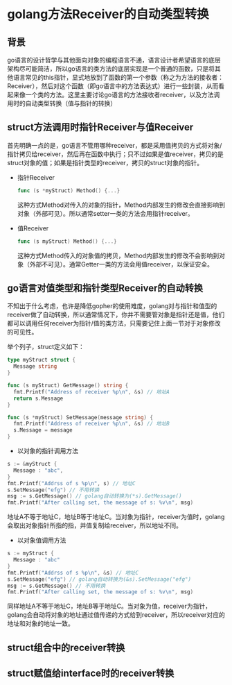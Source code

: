 # golang方法Receiver的自动类型转换



## 背景

go语言的设计哲学与其他面向对象的编程语言不通，语言设计者希望语言的底层架构尽可能简洁，所以go语言的类方法的底层实现是一个普通的函数，只是将其他语言常见的this指针，显式地放到了函数的第一个参数（称之为方法的接收者：Receiver），然后对这个函数（即go语言中的方法表达式）进行一些封装，从而看起来像一个类的方法。这里主要讨论go语言的方法接收者receiver，以及方法调用时的自动类型转换（值与指针的转换）



## struct方法调用时指针Receiver与值Receiver

首先明确一点的是，go语言不管用哪种receiver，都是采用值拷贝的方式将对象/指针拷贝给receiver，然后再在函数中执行；只不过如果是值receiver，拷贝的是struct对象的值；如果是指针类型的receiver，拷贝的struct对象的指针。

- 指针Receiver

  ```go
  func (s *myStruct) Method() {...}
  ```

  这种方式Method对传入的对象的指针，Method内部发生的修改会直接影响到对象（外部可见）。所以通常setter一类的方法会用指针receiver。

- 值Receiver

  ```go
  func (s myStruct) Method() {...}
  ```

  这种方式Method传入的对象值的拷贝，Method内部发生的修改不会影响到对象（外部不可见）。通常Getter一类的方法会用值receiver，以保证安全。



## go语言对值类型和指针类型Receiver的自动转换

不知出于什么考虑，也许是降低gopher的使用难度，golang对与指针和值型的receiver做了自动转换，所以通常情况下，你并不需要管对象是指针还是值，他们都可以调用任何receiver为指针/值的类方法，只需要记住上面一节对于对象修改的可见性。

举个列子，struct定义如下：

``` go
type myStruct struct {
  Message string
}

func (s myStruct) GetMessage() string {
  fmt.Printf("Address of receiver %p\n", &s) // 地址A
  return s.Message
}

func (s *myStruct) SetMessage(message string) {
  fmt.Printf("Address of receiver %p\n", &s) // 地址B
  s.Message = message
}
```

- 以对象的指针调用方法

``` go
s := &myStruct {
  Message : "abc",
}
fmt.Printf("Addrss of s %p\n", s) // 地址C
s.SetMessage("efg") // 不用转换
msg := s.GetMessage() // golang自动转换为(*s).GetMessage()
fmt.Printf("After calling set, the message of s: %v\n", msg)

```

地址A不等于地址C，地址B等于地址C。当对象为指针，receiver为值时，golang会取出对象指针所指的指，并值复制给receiver，所以地址不同。

- 以对象值调用方法

```go
s := myStruct {
  Message : "abc"
}
fmt.Printf("Addrss of s %p\n", &s) // 地址C
s.SetMessage("efg") // golang自动转换为(&s).SetMessage("efg")
msg := s.GetMessage() // 不用转换
fmt.Printf("After calling set, the message of s: %v\n", msg)
```

同样地址A不等于地址C，地址B等于地址C。当对象为值，receiver为指针，golang会自动将对象的地址通过值传递的方式给到receiver，所以receiver对应的地址和对象的地址一致。



## struct组合中的receiver转换

## struct赋值给interface时的receiver转换



